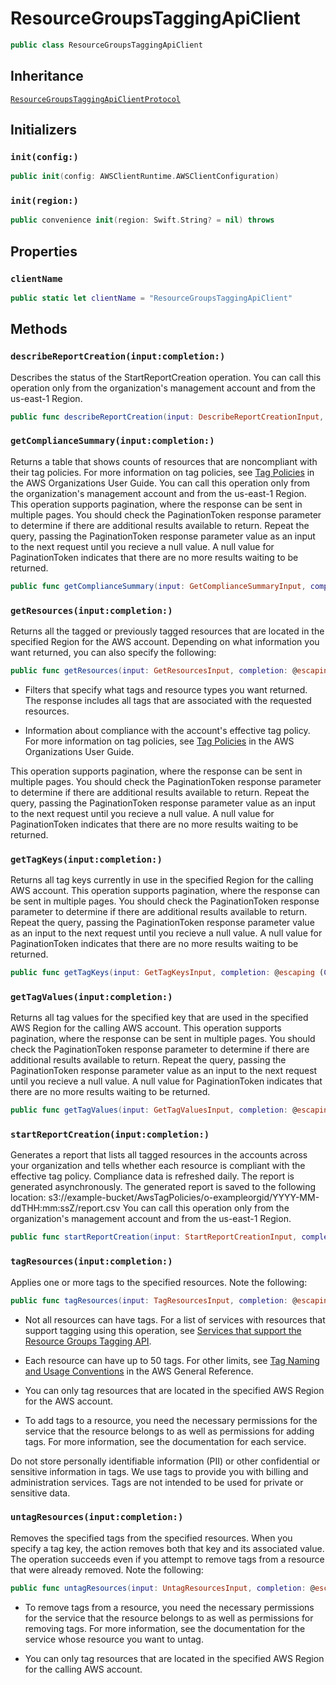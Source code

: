 # ResourceGroupsTaggingApiClient

``` swift
public class ResourceGroupsTaggingApiClient 
```

## Inheritance

[`ResourceGroupsTaggingApiClientProtocol`](/aws-sdk-swift/reference/0.x/AWSResourceGroupsTaggingAPI/ResourceGroupsTaggingApiClientProtocol)

## Initializers

### `init(config:)`

``` swift
public init(config: AWSClientRuntime.AWSClientConfiguration) 
```

### `init(region:)`

``` swift
public convenience init(region: Swift.String? = nil) throws 
```

## Properties

### `clientName`

``` swift
public static let clientName = "ResourceGroupsTaggingApiClient"
```

## Methods

### `describeReportCreation(input:completion:)`

Describes the status of the StartReportCreation operation. You can call this operation only from the organization's management account and from the us-east-1 Region.

``` swift
public func describeReportCreation(input: DescribeReportCreationInput, completion: @escaping (ClientRuntime.SdkResult<DescribeReportCreationOutputResponse, DescribeReportCreationOutputError>) -> Void)
```

### `getComplianceSummary(input:completion:)`

Returns a table that shows counts of resources that are noncompliant with their tag policies. For more information on tag policies, see [Tag Policies](https://docs.aws.amazon.com/organizations/latest/userguide/orgs_manage_policies_tag-policies.html) in the AWS Organizations User Guide. You can call this operation only from the organization's management account and from the us-east-1 Region. This operation supports pagination, where the response can be sent in multiple pages. You should check the PaginationToken response parameter to determine if there are additional results available to return. Repeat the query, passing the PaginationToken response parameter value as an input to the next request until you recieve a null value. A null value for PaginationToken indicates that there are no more results waiting to be returned.

``` swift
public func getComplianceSummary(input: GetComplianceSummaryInput, completion: @escaping (ClientRuntime.SdkResult<GetComplianceSummaryOutputResponse, GetComplianceSummaryOutputError>) -> Void)
```

### `getResources(input:completion:)`

Returns all the tagged or previously tagged resources that are located in the specified Region for the AWS account. Depending on what information you want returned, you can also specify the following:

``` swift
public func getResources(input: GetResourcesInput, completion: @escaping (ClientRuntime.SdkResult<GetResourcesOutputResponse, GetResourcesOutputError>) -> Void)
```

  - Filters that specify what tags and resource types you want returned. The response includes all tags that are associated with the requested resources.

  - Information about compliance with the account's effective tag policy. For more information on tag policies, see [Tag Policies](https://docs.aws.amazon.com/organizations/latest/userguide/orgs_manage_policies_tag-policies.html) in the AWS Organizations User Guide.

This operation supports pagination, where the response can be sent in multiple pages. You should check the PaginationToken response parameter to determine if there are additional results available to return. Repeat the query, passing the PaginationToken response parameter value as an input to the next request until you recieve a null value. A null value for PaginationToken indicates that there are no more results waiting to be returned.

### `getTagKeys(input:completion:)`

Returns all tag keys currently in use in the specified Region for the calling AWS account. This operation supports pagination, where the response can be sent in multiple pages. You should check the PaginationToken response parameter to determine if there are additional results available to return. Repeat the query, passing the PaginationToken response parameter value as an input to the next request until you recieve a null value. A null value for PaginationToken indicates that there are no more results waiting to be returned.

``` swift
public func getTagKeys(input: GetTagKeysInput, completion: @escaping (ClientRuntime.SdkResult<GetTagKeysOutputResponse, GetTagKeysOutputError>) -> Void)
```

### `getTagValues(input:completion:)`

Returns all tag values for the specified key that are used in the specified AWS Region for the calling AWS account. This operation supports pagination, where the response can be sent in multiple pages. You should check the PaginationToken response parameter to determine if there are additional results available to return. Repeat the query, passing the PaginationToken response parameter value as an input to the next request until you recieve a null value. A null value for PaginationToken indicates that there are no more results waiting to be returned.

``` swift
public func getTagValues(input: GetTagValuesInput, completion: @escaping (ClientRuntime.SdkResult<GetTagValuesOutputResponse, GetTagValuesOutputError>) -> Void)
```

### `startReportCreation(input:completion:)`

Generates a report that lists all tagged resources in the accounts across your organization and tells whether each resource is compliant with the effective tag policy. Compliance data is refreshed daily. The report is generated asynchronously. The generated report is saved to the following location: s3://example-bucket/AwsTagPolicies/o-exampleorgid/YYYY-MM-ddTHH:mm:ssZ/report.csv You can call this operation only from the organization's management account and from the us-east-1 Region.

``` swift
public func startReportCreation(input: StartReportCreationInput, completion: @escaping (ClientRuntime.SdkResult<StartReportCreationOutputResponse, StartReportCreationOutputError>) -> Void)
```

### `tagResources(input:completion:)`

Applies one or more tags to the specified resources. Note the following:

``` swift
public func tagResources(input: TagResourcesInput, completion: @escaping (ClientRuntime.SdkResult<TagResourcesOutputResponse, TagResourcesOutputError>) -> Void)
```

  - Not all resources can have tags. For a list of services with resources that support tagging using this operation, see [Services that support the Resource Groups Tagging API](https://docs.aws.amazon.com/resourcegroupstagging/latest/APIReference/supported-services.html).

  - Each resource can have up to 50 tags. For other limits, see [Tag Naming and Usage Conventions](https://docs.aws.amazon.com/general/latest/gr/aws_tagging.html#tag-conventions) in the AWS General Reference.

  - You can only tag resources that are located in the specified AWS Region for the AWS account.

  - To add tags to a resource, you need the necessary permissions for the service that the resource belongs to as well as permissions for adding tags. For more information, see the documentation for each service.

Do not store personally identifiable information (PII) or other confidential or sensitive information in tags. We use tags to provide you with billing and administration services. Tags are not intended to be used for private or sensitive data.

### `untagResources(input:completion:)`

Removes the specified tags from the specified resources. When you specify a tag key, the action removes both that key and its associated value. The operation succeeds even if you attempt to remove tags from a resource that were already removed. Note the following:

``` swift
public func untagResources(input: UntagResourcesInput, completion: @escaping (ClientRuntime.SdkResult<UntagResourcesOutputResponse, UntagResourcesOutputError>) -> Void)
```

  - To remove tags from a resource, you need the necessary permissions for the service that the resource belongs to as well as permissions for removing tags. For more information, see the documentation for the service whose resource you want to untag.

  - You can only tag resources that are located in the specified AWS Region for the calling AWS account.

